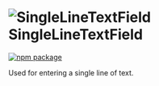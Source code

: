 # ![SingleLineTextField](https://user-images.githubusercontent.com/44801418/48109583-9c3e0d80-e27a-11e8-947b-0a44998bc403.png) SingleLineTextField

[![npm package][npm-badge]][npm]

Used for entering a single line of text.

[npm-badge]: https://img.shields.io/npm/v/@cmds/single-line-text-field.svg
[npm]: https://www.npmjs.org/@cmds/single-line-text-field

